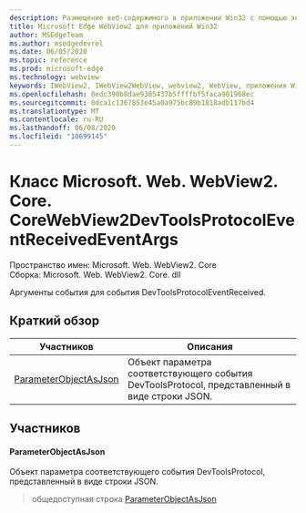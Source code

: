 ```yaml
---
description: Размещение веб-содержимого в приложении Win32 с помощью элемента управления Microsoft Edge WebView2
title: Microsoft Edge WebView2 для приложений Win32
author: MSEdgeTeam
ms.author: msedgedevrel
ms.date: 06/05/2020
ms.topic: reference
ms.prod: microsoft-edge
ms.technology: webview
keywords: IWebView2, IWebView2WebView, webview2, WebView, приложения Win32, Win32, EDGE, ICoreWebView2, ICoreWebView2Controller, элемент управления "веб-браузер", HTML Edge
ms.openlocfilehash: 0edc390b8dae9305437b5ffffbf5faca901968ec
ms.sourcegitcommit: 8dca1c1367853e45a0a975bc89b1818adb117bd4
ms.translationtype: MT
ms.contentlocale: ru-RU
ms.lasthandoff: 06/08/2020
ms.locfileid: "10699145"
---
```

# Класс Microsoft. Web. WebView2. Core. CoreWebView2DevToolsProtocolEventReceivedEventArgs 

Пространство имен: Microsoft. Web. WebView2. Core \
Сборка: Microsoft. Web. WebView2. Core. dll

Аргументы события для события DevToolsProtocolEventReceived.

## Краткий обзор

 Участников                        | Описания
--------------------------------|---------------------------------------------
[ParameterObjectAsJson](#parameterobjectasjson) | Объект параметра соответствующего события DevToolsProtocol, представленный в виде строки JSON.

## Участников

#### ParameterObjectAsJson 

Объект параметра соответствующего события DevToolsProtocol, представленный в виде строки JSON.

> общедоступная строка [ParameterObjectAsJson](#parameterobjectasjson)

